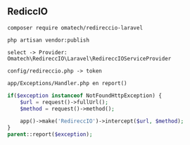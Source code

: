 ## RediccIO


```composer require omatech/redireccio-laravel```

```php artisan vendor:publish```

```select -> Provider: Omatech\RedireccIO\Laravel\RedireccIOServiceProvider```

```config/redireccio.php -> token```

```app/Exceptions/Handler.php en report()```
```php
if($exception instanceof NotFoundHttpException) {
    $url = request()->fullUrl();
    $method = request()->method();

    app()->make('RedireccIO')->intercept($url, $method);
}
parent::report($exception);
```
